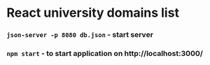 # React university domains list

### `json-server -p 8080 db.json` - start server
### `npm start` - to start application on http://localhost:3000/
